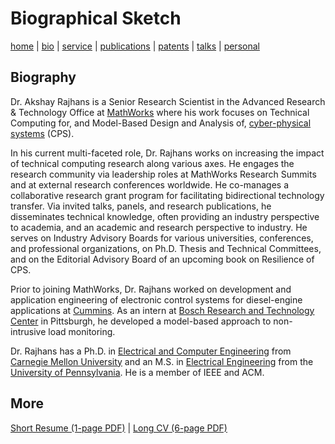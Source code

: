 # Biographical Sketch
[home](index.html) \| [bio](bio.html) \| [service](service.html) \| [publications](publications.html) \| [patents](patents.html) \| [talks](talks.html) \| [personal](personal.html)

## Biography

Dr. Akshay Rajhans is a Senior Research Scientist in the Advanced Research & Technology Office at [MathWorks](https://www.mathworks.com) where his work focuses on Technical Computing for, and Model-Based Design and Analysis of, [cyber-physical systems](http://www.mathworks.com/discovery/cyber-physical-systems.html) (CPS). 

In his current multi-faceted role, Dr. Rajhans works on increasing the impact of technical computing research along various axes. He engages the research community via leadership roles at MathWorks Research Summits and at external research conferences worldwide. He co-manages a collaborative research grant program for facilitating bidirectional technology transfer. Via invited talks, panels, and research publications, he disseminates technical knowledge, often providing an industry perspective to academia, and an academic and research perspective to industry. He serves on Industry Advisory Boards for various universities, conferences, and professional organizations, on Ph.D. Thesis and Technical Committees, and on the Editorial Advisory Board of an upcoming book on Resilience of CPS.

Prior to joining MathWorks, Dr. Rajhans worked on development and application engineering of electronic control systems for diesel-engine applications at [Cummins](http://www.cumminsindia.com/). As an intern at [Bosch Research and Technology Center](http://www.bosch.us/content/language1/html/rtc.htm) in Pittsburgh, he developed a model-based approach to non-intrusive load monitoring. 

Dr. Rajhans has a Ph.D. in [Electrical and Computer Engineering](https://www.ece.cmu.edu/) from [Carnegie Mellon University](https://www.cmu.edu/) and an M.S. in [Electrical Engineering](https://www.ese.upenn.edu/) from the [University of Pennsylvania](https://www.ese.upenn.edu/). He is a member of IEEE and ACM.

## More
[Short Resume (1-page PDF)](files/docs/AkshayRajhansResume.pdf) \| [Long CV (6-page PDF)](files/docs/AkshayRajhansCV.pdf)

